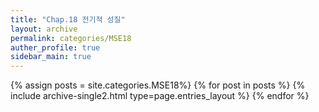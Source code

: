 ```yaml
---
title: "Chap.18 전기적 성질"
layout: archive
permalink: categories/MSE18
auther_profile: true
sidebar_main: true
---
```


{% assign posts = site.categories.MSE18%}
{% for post in posts %} {% include archive-single2.html type=page.entries_layout %} {% endfor %}